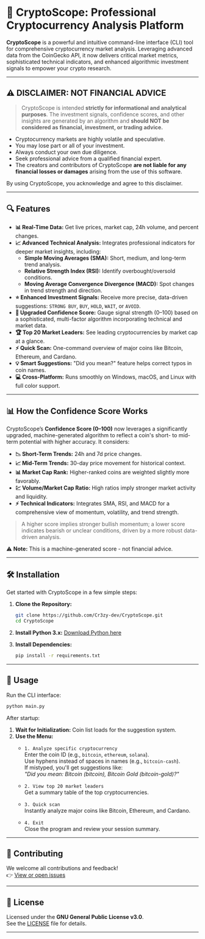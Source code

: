 
# 🚀 CryptoScope: Professional Cryptocurrency Analysis Platform

**CryptoScope** is a powerful and intuitive command-line interface (CLI) tool for comprehensive cryptocurrency market analysis. Leveraging advanced data from the CoinGecko API, it now delivers critical market metrics, sophisticated technical indicators, and enhanced algorithmic investment signals to empower your crypto research.

---

## ⚠️ DISCLAIMER: NOT FINANCIAL ADVICE

> CryptoScope is intended **strictly for informational and analytical purposes**. The investment signals, confidence scores, and other insights are generated by an algorithm and **should NOT be considered as financial, investment, or trading advice.**

- Cryptocurrency markets are highly volatile and speculative.
- You may lose part or all of your investment.
- Always conduct your own due diligence.
- Seek professional advice from a qualified financial expert.
- The creators and contributors of CryptoScope **are not liable for any financial losses or damages** arising from the use of this software.

By using CryptoScope, you acknowledge and agree to this disclaimer.

---

## 🔍 Features

-   **📊 Real-Time Data:** Get live prices, market cap, 24h volume, and percent changes.
-   **📈 Advanced Technical Analysis:** Integrates professional indicators for deeper market insights, including:
    -   **Simple Moving Averages (SMA):** Short, medium, and long-term trend analysis.
    -   **Relative Strength Index (RSI):** Identify overbought/oversold conditions.
    -   **Moving Average Convergence Divergence (MACD):** Spot changes in trend strength and direction.
-   **⭐ Enhanced Investment Signals:** Receive more precise, data-driven suggestions: `STRONG BUY`, `BUY`, `HOLD`, `WAIT`, or `AVOID`.
-   **🎯 Upgraded Confidence Score:** Gauge signal strength (0–100) based on a sophisticated, multi-factor algorithm incorporating technical and market data.
-   **🏆 Top 20 Market Leaders:** See leading cryptocurrencies by market cap at a glance.
-   **⚡ Quick Scan:** One-command overview of major coins like Bitcoin, Ethereum, and Cardano.
-   **💡 Smart Suggestions:** "Did you mean?" feature helps correct typos in coin names.
-   **💻 Cross-Platform:** Runs smoothly on Windows, macOS, and Linux with full color support.

---

## 📊 How the Confidence Score Works

CryptoScope’s **Confidence Score (0–100)** now leverages a significantly upgraded, machine-generated algorithm to reflect a coin's short- to mid-term potential with higher accuracy. It considers:

-   **📉 Short-Term Trends:** 24h and 7d price changes.
-   **📈 Mid-Term Trends:** 30-day price movement for historical context.
-   **📊 Market Cap Rank:** Higher-ranked coins are weighted slightly more favorably.
-   **💹 Volume/Market Cap Ratio:** High ratios imply stronger market activity and liquidity.
-   **⚡ Technical Indicators:** Integrates SMA, RSI, and MACD for a comprehensive view of momentum, volatility, and trend strength.

> A higher score implies stronger bullish momentum; a lower score indicates bearish or unclear conditions, driven by a more robust data-driven analysis.

⚠️ **Note:** This is a machine-generated score - not financial advice.

---

## 🛠️ Installation

Get started with CryptoScope in a few simple steps:

1. **Clone the Repository:**
   ```bash
   git clone https://github.com/Cr3zy-dev/CryptoScope.git
   cd CryptoScope
   ```

2. **Install Python 3.x:**
   [Download Python here](https://www.python.org/downloads/)

3. **Install Dependencies:**
   ```bash
   pip install -r requirements.txt
   ```

---

## 🚀 Usage

Run the CLI interface:

```bash
python main.py
```

After startup:

1. **Wait for Initialization:** Coin list loads for the suggestion system.
2. **Use the Menu:**
   - `1. Analyze specific cryptocurrency`  
     Enter the coin ID (e.g., `bitcoin`, `ethereum`, `solana`).  
     Use hyphens instead of spaces in names (e.g., `bitcoin-cash`).  
     If mistyped, you'll get suggestions like:  
     _"Did you mean: Bitcoin (bitcoin), Bitcoin Gold (bitcoin-gold)?"_

   - `2. View top 20 market leaders`  
     Get a summary table of the top cryptocurrencies.

   - `3. Quick scan`  
     Instantly analyze major coins like Bitcoin, Ethereum, and Cardano.

   - `4. Exit`  
     Close the program and review your session summary.

---

## 🤝 Contributing

We welcome all contributions and feedback!  
👉 [View or open issues](https://github.com/Cr3zy-dev/CryptoScope/issues)

---

## 📄 License

Licensed under the **GNU General Public License v3.0**.  
See the [LICENSE](LICENSE) file for details.

---
